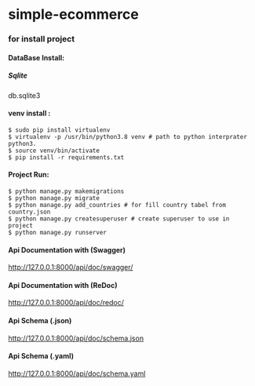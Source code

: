 # simple-ecommerce

### for install project

#### DataBase Install:

##### Sqlite

db.sqlite3
#### venv install :

```commandline
$ sudo pip install virtualenv 
$ virtualenv -p /usr/bin/python3.8 venv # path to python interprater python3.
$ source venv/bin/activate
$ pip install -r requirements.txt
```



#### Project Run:

```commandline
$ python manage.py makemigrations
$ python manage.py migrate
$ python manage.py add_countries # for fill country tabel from country.json 
$ python manage.py createsuperuser # create superuser to use in project
$ python manage.py runserver
```




#### Api Documentation with (Swagger)

http://127.0.0.1:8000/api/doc/swagger/

#### Api Documentation with (ReDoc)

http://127.0.0.1:8000/api/doc/redoc/

#### Api Schema (.json)

http://127.0.0.1:8000/api/doc/schema.json

#### Api Schema (.yaml)

http://127.0.0.1:8000/api/doc/schema.yaml
